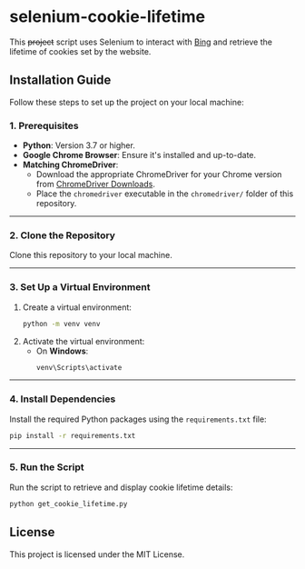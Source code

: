 # selenium-cookie-lifetime

This ~~project~~ script uses Selenium to interact with [Bing](https://www.bing.com/) and retrieve the lifetime of cookies set by the website.

## Installation Guide

Follow these steps to set up the project on your local machine:

### **1. Prerequisites**
- **Python**: Version 3.7 or higher.
- **Google Chrome Browser**: Ensure it's installed and up-to-date.
- **Matching ChromeDriver**:
  - Download the appropriate ChromeDriver for your Chrome version from [ChromeDriver Downloads](https://developer.chrome.com/docs/chromedriver/downloads).
  - Place the `chromedriver` executable in the `chromedriver/` folder of this repository.

---

### **2. Clone the Repository**
Clone this repository to your local machine.

---

### **3. Set Up a Virtual Environment**
1. Create a virtual environment:
   ```bash
   python -m venv venv
   ```
2. Activate the virtual environment:
   - On **Windows**:
     ```bash
     venv\Scripts\activate
     ```

---

### **4. Install Dependencies**
Install the required Python packages using the `requirements.txt` file:
```bash
pip install -r requirements.txt
```

---

### **5. Run the Script**
Run the script to retrieve and display cookie lifetime details:
```bash
python get_cookie_lifetime.py
```


## License
This project is licensed under the MIT License.
